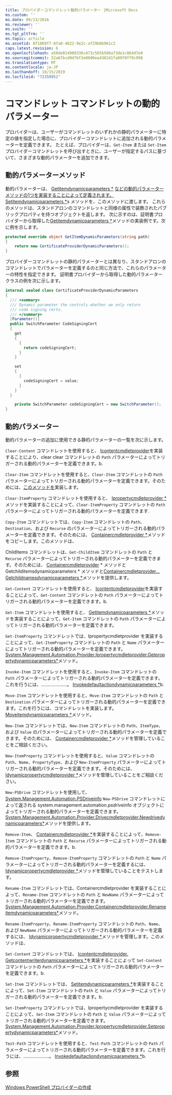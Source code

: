```yaml
---
title: プロバイダーコマンドレット動的パラメーター |Microsoft Docs
ms.custom: ''
ms.date: 09/13/2016
ms.reviewer: ''
ms.suite: ''
ms.tgt_pltfrm: ''
ms.topic: article
ms.assetid: 8f1069f7-8fa8-4622-9e2c-af29b0b961c2
caps.latest.revision: 6
ms.openlocfilehash: a50de014988336c473c565b506a73de1c864d7e0
ms.sourcegitcommit: 52a67bcd9d7bf3e8600ea4302d1fa8970ff9c998
ms.translationtype: MT
ms.contentlocale: ja-JP
ms.lasthandoff: 10/15/2019
ms.locfileid: "72359951"
---
```

# <a name="provider-cmdlet-dynamic-parameters"></a>コマンドレット コマンドレットの動的パラメーター

プロバイダーは、ユーザーがコマンドレットのいずれかの静的パラメーターに特定の値を指定した場合に、プロバイダーコマンドレットに追加される動的パラメーターを定義できます。 たとえば、プロバイダーは、`Get-Item` または `Set-Item` プロバイダーコマンドレットを呼び出すときに、ユーザーが指定するパスに基づいて、さまざまな動的パラメーターを追加できます。

## <a name="dynamic-parameter-methods"></a>動的パラメーターメソッド

動的パラメーターは、 [Getitemdynamicparameters *](/dotnet/api/System.Management.Automation.Provider.ItemCmdletProvider.GetItemDynamicParameters) [などの動的パラメーターメソッドの1つを実装することによって定義されます。Setitemdynamicparameters *](/dotnet/api/System.Management.Automation.Provider.ItemCmdletProvider.SetItemDynamicParameters)s メソッドを、このメソッドに渡します。 これらのメソッドは、スタンドアロンのコマンドレットと同様の属性で装飾されたパブリックプロパティを持つオブジェクトを返します。 次に示すのは、証明書プロバイダーから取得した[Getitemdynamicparameters *](/dotnet/api/System.Management.Automation.Provider.ItemCmdletProvider.GetItemDynamicParameters)メソッドの実装例です。次に例を示します。

```csharp
protected override object GetItemDynamicParameters(string path)
{
    return new CertificateProviderDynamicParameters();
}
```

プロバイダーコマンドレットの静的パラメーターとは異なり、スタンドアロンのコマンドレットでパラメーターを定義するのと同じ方法で、これらのパラメーターの特性を指定できます。 証明書プロバイダーから取得した動的パラメータークラスの例を次に示します。

```csharp
internal sealed class CertificateProviderDynamicParameters
{
  /// <summary>
  /// Dynamic parameter the controls whether we only return
  /// code signing certs.
  /// </summary>
  [Parameter()]
  public SwitchParameter CodeSigningCert
  {
    get
    {
      {
        return codeSigningCert;
      }
    }

    set
    {
      {
        codeSigningCert = value;
      }
    }
  }

    private SwitchParameter codeSigningCert = new SwitchParameter();
}
```

## <a name="dynamic-parameters"></a>動的パラメーター

動的パラメーターの追加に使用できる静的パラメーターの一覧を次に示します。

`Clear-Content` コマンドレットを使用すると、 [Icontentcmdletprovider](/dotnet/api/System.Management.Automation.Provider.IContentCmdletProvider.ClearContentDynamicParameters)を実装することにより、clear clear コマンドレットの `Path` パラメーターによってトリガーされる動的パラメーターを定義できます。b.

`Clear-Item` コマンドレットを使用すると、`Clear-Item` コマンドレットの `Path` パラメーターによってトリガーされる動的パラメーターを定義できます。そのためには、[このメソッドを](/dotnet/api/System.Management.Automation.Provider.ItemCmdletProvider.ClearItemDynamicParameters)実装します。

`Clear-ItemProperty` コマンドレットを使用すると、 [Ipropertycmdletprovider *](/dotnet/api/System.Management.Automation.Provider.IPropertyCmdletProvider.ClearPropertyDynamicParameters)メソッドを実装することによって、`Clear-ItemProperty` コマンドレットの `Path` パラメーターによってトリガーされる動的パラメーターを定義できます.

`Copy-Item` コマンドレットでは、`Copy-Item` コマンドレットの `Path`、`Destination`、および `Recurse` のパラメーターによってトリガーされる動的パラメーターを定義できます。そのためには、 [Containercmdletprovider *](/dotnet/api/System.Management.Automation.Provider.ContainerCmdletProvider.CopyItemDynamicParameters)メソッドをコピーします。このメソッドは、

ChildItems コマンドレットは、`Get-ChildItem` コマンドレットの `Path` と `Recurse` パラメーターによってトリガーされる動的パラメーターを定義できます。そのためには、 [Containercmdletprovider](/dotnet/api/System.Management.Automation.Provider.ContainerCmdletProvider.GetChildItemsDynamicParameters) * メソッドと Getchilditemsdynamicparameters * メソッドと[Containercmdletprovider... Getchildnamesdynamicparameters *](/dotnet/api/System.Management.Automation.Provider.ContainerCmdletProvider.GetChildNamesDynamicParameters)メソッドを提供します。

`Get-Content` コマンドレットを使用すると、 [Icontentcmdletprovider](/dotnet/api/System.Management.Automation.Provider.IContentCmdletProvider.GetContentReaderDynamicParameters)を実装することによって、`Get-Content` コマンドレットの `Path` パラメーターによってトリガーされる動的パラメーターを定義できます。b.

`Get-Item` コマンドレットを使用すると、 [Getitemdynamicparameters *](/dotnet/api/System.Management.Automation.Provider.ItemCmdletProvider.GetItemDynamicParameters)メソッドを実装することによって、`Get-Item` コマンドレットの `Path` パラメーターによってトリガーされる動的パラメーターを定義できます。

`Get-ItemProperty` コマンドレットでは、Ipropertycmdletprovider を実装することによって、`Get-ItemProperty` コマンドレットの `Path` と `Name` パラメーターによってトリガーされる動的パラメーターを定義できます。 [System.Management.Automation.Provider.Ipropertycmdletprovider.Getpropertydynamicparameters*](/dotnet/api/System.Management.Automation.Provider.IPropertyCmdletProvider.GetPropertyDynamicParameters)メソッド。

`Invoke-Item` コマンドレットを使用すると、`Invoke-Item` コマンドレットの `Path` パラメーターによってトリガーされる動的パラメーターを定義できます。これを行うには、....................。 [Invokedefaultactiondynamicparameters *](/dotnet/api/System.Management.Automation.Provider.ItemCmdletProvider.InvokeDefaultActionDynamicParameters)b.

`Move-Item` コマンドレットを使用すると、`Move-Item` コマンドレットの `Path` と `Destination` パラメーターによってトリガーされる動的パラメーターを定義できます。これを行うには、コマンドレットを実装します。 [Moveitemdynamicparameters *](/dotnet/api/System.Management.Automation.Provider.NavigationCmdletProvider.MoveItemDynamicParameters)メソッド。

`New-Item` コマンドレットでは、`New-Item` コマンドレットの `Path`、`ItemType`、および `Value` のパラメーターによってトリガーされる動的パラメーターを定義できます。そのためには、 [Containercmdletprovider *](/dotnet/api/System.Management.Automation.Provider.ContainerCmdletProvider.NewItemDynamicParameters)メソッドを管理していることをご相談ください。

`New-ItemProperty` コマンドレットを使用すると、`Value` コマンドレットの `Path`、`Name`、`PropertyType`、および `New-ItemProperty` パラメーターによってトリガーされる動的パラメーターを定義できます。そのためには、 [Idynamicpropertycmdletprovider *](/dotnet/api/System.Management.Automation.Provider.IDynamicPropertyCmdletProvider.NewPropertyDynamicParameters)メソッドを管理していることをご相談ください。

`New-PSDrive` コマンドレットを使用して、 [System.Management.Automation.PSDriveinfo](/dotnet/api/System.Management.Automation.PSDriveInfo) `New-PSDrive` コマンドレットによって返される system.management.automation.psdriveinfo オブジェクトによってトリガーされる動的パラメーターを定義できます。[System.Management.Automation.Provider.Drivecmdletprovider.Newdrivedynamicparameters*](/dotnet/api/System.Management.Automation.Provider.DriveCmdletProvider.NewDriveDynamicParameters)メソッドを提供します。

`Remove-Item`、 [Containercmdletprovider *](/dotnet/api/System.Management.Automation.Provider.ContainerCmdletProvider.RemoveItemDynamicParameters)を実装することによって、`Remove-Item` コマンドレットの `Path` と `Recurse` パラメーターによってトリガーされる動的パラメーターを定義できます。b.

`Remove-ItemProperty`、`Remove-ItemProperty` コマンドレットの `Path` と `Name` パラメーターによってトリガーされる動的パラメーターを定義するには、 [Idynamicpropertycmdletprovider *](/dotnet/api/System.Management.Automation.Provider.IDynamicPropertyCmdletProvider.RemovePropertyDynamicParameters)メソッドを管理していることをテストします。

`Rename-Item` コマンドレットでは、Containercmdletprovider を実装することによって、`Rename-Item` コマンドレットの `Path` と `NewName` パラメーターによってトリガーされる動的パラメーターを定義できます。 [System.Management.Automation.Provider.Containercmdletprovider.Renameitemdynamicparameters*](/dotnet/api/System.Management.Automation.Provider.ContainerCmdletProvider.RenameItemDynamicParameters)メソッド。

`Rename-ItemProperty`、`Rename-ItemProperty` コマンドレットの `Path`、`Name`、および `NewName` パラメーターによってトリガーされる動的パラメーターを定義するには、 [Idynamicpropertycmdletprovider *](/dotnet/api/System.Management.Automation.Provider.IDynamicPropertyCmdletProvider.RenamePropertyDynamicParameters)メソッドを管理します。このメソッドは、

`Set-Content` コマンドレットでは、 [Icontentcmdletprovider. Getcontentwriterdynamicparameters *](/dotnet/api/System.Management.Automation.Provider.IContentCmdletProvider.GetContentWriterDynamicParameters)を実装することによって `Set-Content` コマンドレットの `Path` パラメーターによってトリガーされる動的パラメーターを定義できます。b.

`Set-Item` コマンドレットでは、 [Setitemdynamicparameters *](/dotnet/api/System.Management.Automation.Provider.ItemCmdletProvider.SetItemDynamicParameters)を実装することによって、`Set-Item` コマンドレットの `Path` と `Value` パラメーターによってトリガーされる動的パラメーターを定義できます。b.

`Set-ItemProperty` コマンドレットでは、Ipropertycmdletprovider を実装することによって、`Set-Item` コマンドレットの `Path` と `Value` パラメーターによってトリガーされる動的パラメーターを定義できます。 [System.Management.Automation.Provider.Ipropertycmdletprovider.Setpropertydynamicparameters*](/dotnet/api/System.Management.Automation.Provider.IPropertyCmdletProvider.SetPropertyDynamicParameters)メソッド。

`Test-Path` コマンドレットを使用すると、`Test-Path` コマンドレットの `Path` パラメーターによってトリガーされる動的パラメーターを定義できます。これを行うには、....................。 [Invokedefaultactiondynamicparameters *](/dotnet/api/System.Management.Automation.Provider.ItemCmdletProvider.InvokeDefaultActionDynamicParameters)b.

## <a name="see-also"></a>参照

[Windows PowerShell プロバイダーの作成](./writing-a-windows-powershell-provider.md)